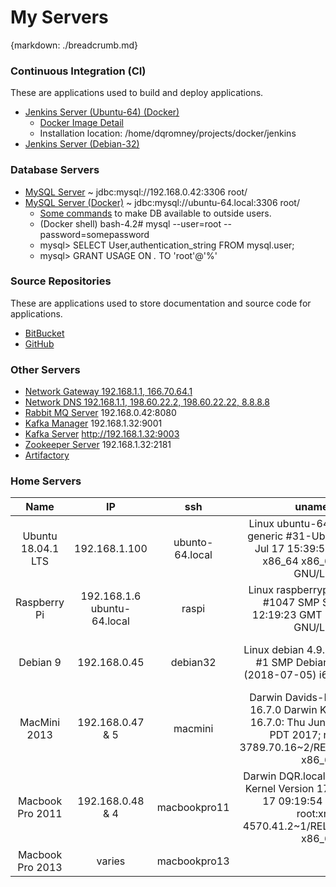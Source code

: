 # My Servers
{markdown: ./breadcrumb.md}

### Continuous Integration (CI)
These are applications used to build and deploy applications.
* [Jenkins Server (Ubuntu-64) (Docker)](http://192.168.1.32:8080/)
    * [Docker Image Detail](https://hub.docker.com/_/jenkins/)
    * Installation location: /home/dqromney/projects/docker/jenkins
* [Jenkins Server (Debian-32)](http://192.168.0.45:8080/)

### Database Servers

* [MySQL Server](jdbc:mysql://192.168.0.42:3306) ~ jdbc:mysql://192.168.0.42:3306 root/
* [MySQL Server (Docker)](jdbc:mysql://ubuntu-64.local:3306) ~ jdbc:mysql://ubuntu-64.local:3306 root/
    * [Some commands](https://github.com/docker-library/mysql/issues/230) to make DB available to outside users.
    * (Docker shell) bash-4.2# mysql --user=root --password=somepassword
    *  mysql> SELECT User,authentication_string FROM mysql.user;
    *  mysql> GRANT USAGE ON *.* TO 'root'@'%'

### Source Repositories

These are applications used to store documentation and source code for applications.

* [BitBucket](https://bitbucket.org)
* [GitHub](https:/github.com)

### Other Servers
* [Network Gateway 192.168.1.1, 166.70.64.1](192.168.1.1)
* [Network DNS 192.168.1.1, 198.60.22.2, 198.60.22.22, 8.8.8.8](192.168.1.1)
* [Rabbit MQ Server](http://192.168.1.32:8080) 192.168.0.42:8080
* [Kafka Manager](http://192.168.1.32:9001) 192.168.1.32:9001
* [Kafka Server](http://192.168.1.32:9003) http://192.168.1.32:9003
* [Zookeeper Server](http://192.168.1.32:2181) 192.168.1.32:2181
* [Artifactory](http://192.168.1.100:8081)

### Home Servers
| Name  | IP  | ssh  | uname -a  | Description  |
|:-:|:-:|:-:|:-:|:-:|
| Ubuntu 18.04.1 LTS | 192.168.1.100 | ubunto-64.local | Linux ubuntu-64 4.15.0-29-generic #31-Ubuntu SMP Tue Jul 17 15:39:52 UTC 2018 x86_64 x86_64 x86_64 GNU/Linux | 64-bit 16 GB with 2 TB onboard storage  |
| Raspberry Pi  | 192.168.1.6 ubuntu-64.local | raspi | Linux raspberrypi 4.9.59-v7+ #1047 SMP Sun Oct 29 12:19:23 GMT 2017 armv7l GNU/Linux  | 64-bit 2 GB with 5 TB store USB drive  |
| Debian 9 | 192.168.0.45 | debian32  | Linux debian 4.9.0-7-686-pae #1 SMP Debian 4.9.110-1 (2018-07-05) i686 GNU/Linux | 32 bit 16 GB with 1 TB onboard storage  |
| MacMini 2013 | 192.168.0.47 & 5  | macmini  | Darwin Davids-MacMini.local 16.7.0 Darwin Kernel Version 16.7.0: Thu Jun 15 17:36:27 PDT 2017; root:xnu-3789.70.16~2/RELEASE_X86_64 x86_64 | i7 4GB, 1TB storage  |
| Macbook Pro 2011 | 192.168.0.48 & 4 | macbookpro11 | Darwin DQR.local 17.4.0 Darwin Kernel Version 17.4.0: Sun Dec 17 09:19:54 PST 2017; root:xnu-4570.41.2~1/RELEASE_X86_64 x86_64 | i7 8 GB, 1TB SSD storage  |
| Macbook Pro 2013 | varies | macbookpro13 |  | TBD  |
